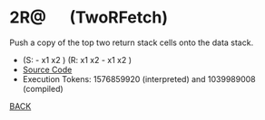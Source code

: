 # 2R@ &emsp; (TwoRFetch)
Push a copy of the top two return stack cells onto the data stack.
* (S: - x1 x2 ) (R: x1 x2 - x1 x2 )
* [Source Code](../words/core_ext/TwoRFetch.cs)
* Execution Tokens: 1576859920 (interpreted) and 1039989008 (compiled)


[BACK](builtins.md#TwoRFetch)
